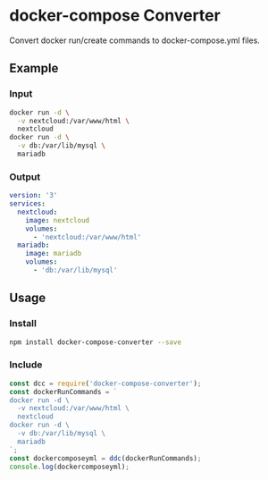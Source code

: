 # docker-compose Converter

Convert docker run/create commands to docker-compose.yml files.

## Example

### Input

```bash
docker run -d \
  -v nextcloud:/var/www/html \
  nextcloud
docker run -d \
  -v db:/var/lib/mysql \
  mariadb
```

### Output

```yml
version: '3'
services:
  nextcloud:
    image: nextcloud
    volumes:
      - 'nextcloud:/var/www/html'
  mariadb:
    image: mariadb
    volumes:
      - 'db:/var/lib/mysql'
```

## Usage

### Install

```bash
npm install docker-compose-converter --save
```

### Include

```javascript
const dcc = require('docker-compose-converter');
const dockerRunCommands = `
docker run -d \
  -v nextcloud:/var/www/html \
  nextcloud
docker run -d \
  -v db:/var/lib/mysql \
  mariadb
`;
const dockercomposeyml = ddc(dockerRunCommands);
console.log(dockercomposeyml);
```
